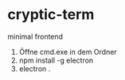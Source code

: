 # cryptic-term
minimal frontend

1. Öffne cmd.exe in dem Ordner
2. npm install -g electron
3. electron .
